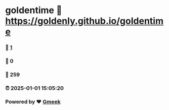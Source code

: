 # goldentime :link: https://goldenly.github.io/goldentime 
### :page_facing_up: [1](https://goldenly.github.io/goldentime/tag.html) 
### :speech_balloon: 0 
### :hibiscus: 259 
### :alarm_clock: 2025-01-01 15:05:20 
### Powered by :heart: [Gmeek](https://github.com/Meekdai/Gmeek)
